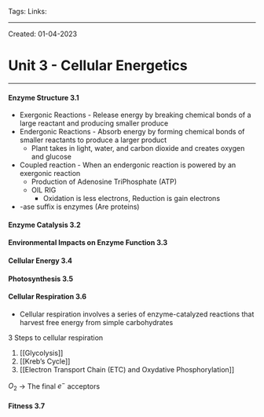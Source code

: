 Tags:
Links: 

---
Created: 01-04-2023
# Unit 3 - Cellular Energetics
---

#### Enzyme Structure 3.1
- Exergonic Reactions - Release energy by breaking chemical bonds of a large reactant and producing smaller produce
- Endergonic Reactions - Absorb energy by forming chemical bonds of smaller reactants to produce a larger product
	- Plant takes in light, water, and carbon dioxide and creates oxygen and glucose
- Coupled reaction - When an endergonic reaction is powered by an exergonic reaction
	- Production of Adenosine TriPhosphate (ATP)
	- OIL RIG
		- Oxidation is less electrons, Reduction is gain electrons
- -ase suffix is enzymes (Are proteins)

#### Enzyme Catalysis 3.2
#### Environmental Impacts on Enzyme Function 3.3
#### Cellular Energy 3.4
#### Photosynthesis 3.5
#### Cellular Respiration 3.6
- Cellular respiration involves a series of enzyme-catalyzed reactions that harvest free energy from simple carbohydrates

3 Steps to cellular respiration
1. [[Glycolysis]]
2. [[Kreb’s Cycle]]
3. [[Electron Transport Chain (ETC) and Oxydative Phosphorylation]]

$O_2$ → The final $e^-$ acceptors

#### Fitness 3.7


